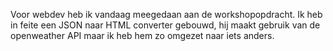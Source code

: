 Voor webdev heb ik vandaag meegedaan aan de workshopopdracht.
Ik heb in feite een JSON naar HTML converter gebouwd, hij maakt gebruik van de openweather API maar ik heb hem zo omgezet naar iets anders.